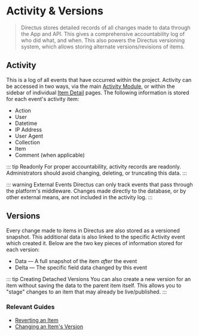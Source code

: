 # Activity & Versions

> Directus stores detailed records of all changes made to data through the App and API. This gives a
> comprehensive accountability log of who did what, and when. This also powers the Directus
> versioning system, which allows storing alternate versions/revisions of items.

## Activity

This is a log of all events that have occurred within the project. Activity can be accessed in two
ways, via the main [Activity Module](/concepts/app-overview#activity-history), or within the sidebar
of individual [Item Detail](/concepts/app-overview#item-detail) pages. The following information is
stored for each event's activity item:

-   Action
-   User
-   Datetime
-   IP Address
-   User Agent
-   Collection
-   Item
-   Comment (when applicable)

<!-- prettier-ignore-start -->
::: tip Readonly
For proper accountability, activity records are readonly. Administrators should
avoid changing, deleting, or truncating this data.
:::
<!-- prettier-ignore-end -->

<!-- prettier-ignore-start -->
::: warning External Events
Directus can only track events that pass through the platform's
middleware. Changes made directly to the database, or by other external means, are not included in
the activity log.
:::
<!-- prettier-ignore-end -->

## Versions

Every change made to items in Directus are also stored as a versioned snapshot. This additional data
is also linked to the specific Activity event which created it. Below are the two key pieces of
information stored for each version:

-   Data — A full snapshot of the item _after_ the event
-   Delta — The specific field data changed by this event

<!-- @TODO ::: tip Customizing Version Data
Since versions store a full data snapshot and delta, the
`directus_revisions` collection can quickly grow quite large, increasing database size and
potentially decreasing performance. To remedy this, Directus allows
[configuring version scope](/concepts/app-overview) per collection to set the exact field data
saved.
::: -->

<!-- prettier-ignore-start -->
::: tip Creating Detached Versions
You can also create a new version for an item without saving the
data to the parent item itself. This allows you to "stage" changes to an item that may already be
live/published.
:::
<!-- prettier-ignore-end -->

### Relevant Guides

-   [Reverting an Item](/guides/items#reverting-an-item)
-   [Changing an Item's Version](/guides/items)
